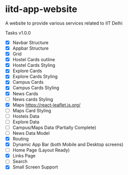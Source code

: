 # iitd-app-website
A website to provide various services related to IIT Delhi

Tasks v1.0.0 

- [x] Navbar Structure
- [x] Appbar Structure
- [x] Grid 
- [x] Hostel Cards outline
- [x] Hostel Cards Styling
- [x] Explore Cards
- [x] Explore Cards Styling
- [x] Campus Cards
- [x] Campus Cards Styling
- [x] News Cards
- [ ] News cards Styling
- [x] Maps https://react-leaflet.js.org/
- [ ] Maps Card Styling
- [ ] Hostels Data
- [ ] Explore Data
- [ ] Campus/Maps Data (Partially Complete)
- [ ] News Data Model
- [x] Routing
- [x] Dynamic App Bar (both Mobile and Desktop screens)
- [ ] Home Page (Layout Ready)
- [x] Links Page
- [ ] Search
- [x] Small Screen Support
